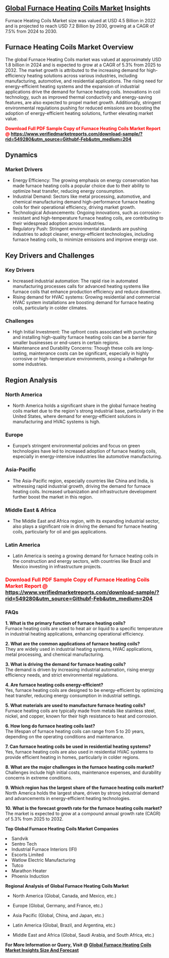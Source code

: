 <h2><a href="https://www.verifiedmarketreports.com/download-sample/?rid=549280&amp;utm_source=Githubf&amp;utm_medium=204" target="_blank">Global Furnace Heating Coils Market</a> Insights</h2><p>Furnace Heating Coils Market size was valued at USD 4.5 Billion in 2022 and is projected to reach USD 7.2 Billion by 2030, growing at a CAGR of 7.5% from 2024 to 2030.</p><p> <h2>Furnace Heating Coils Market Overview</h2> <p>The global Furnace Heating Coils market was valued at approximately USD 1.8 billion in 2024 and is expected to grow at a CAGR of 5.3% from 2025 to 2032. The market growth is attributed to the increasing demand for high-efficiency heating solutions across various industries, including manufacturing, automotive, and residential applications. The rising need for energy-efficient heating systems and the expansion of industrial applications drive the demand for furnace heating coils. Innovations in coil technology, such as improved thermal conductivity and energy-saving features, are also expected to propel market growth. Additionally, stringent environmental regulations pushing for reduced emissions are boosting the adoption of energy-efficient heating solutions, further elevating market value.</p> <p><strong><p><span class=""><span style="color: #ff0000;"><strong>Download Full PDF Sample Copy of Furnace Heating Coils Market Report</strong> @ </span><a href="https://www.verifiedmarketreports.com/download-sample/?rid=549280&amp;utm_source=Githubf-Feb&amp;utm_medium=204" target="_blank">https://www.verifiedmarketreports.com/download-sample/?rid=549280&amp;utm_source=Githubf-Feb&amp;utm_medium=204</a></span></p></strong></p> <h2>Dynamics</h2> <h3>Market Drivers</h3> <ul> <li>Energy Efficiency: The growing emphasis on energy conservation has made furnace heating coils a popular choice due to their ability to optimize heat transfer, reducing energy consumption.</li> <li>Industrial Demand: Sectors like metal processing, automotive, and chemical manufacturing demand high-performance furnace heating coils for their operational efficiency, driving market growth.</li> <li>Technological Advancements: Ongoing innovations, such as corrosion-resistant and high-temperature furnace heating coils, are contributing to their widespread adoption across industries.</li> <li>Regulatory Push: Stringent environmental standards are pushing industries to adopt cleaner, energy-efficient technologies, including furnace heating coils, to minimize emissions and improve energy use.</li> </ul> <h2>Key Drivers and Challenges</h2> <h3>Key Drivers</h3> <ul> <li>Increased industrial automation: The rapid rise in automated manufacturing processes calls for advanced heating systems like furnace coils that enhance production efficiency and reduce downtime.</li> <li>Rising demand for HVAC systems: Growing residential and commercial HVAC system installations are boosting demand for furnace heating coils, particularly in colder climates.</li> </ul> <h3>Challenges</h3> <ul> <li>High Initial Investment: The upfront costs associated with purchasing and installing high-quality furnace heating coils can be a barrier for smaller businesses or end-users in certain regions.</li> <li>Maintenance and Durability Concerns: Though these coils are long-lasting, maintenance costs can be significant, especially in highly corrosive or high-temperature environments, posing a challenge for some industries.</li> </ul> <h2>Region Analysis</h2> <h3>North America</h3> <ul> <li>North America holds a significant share in the global furnace heating coils market due to the region's strong industrial base, particularly in the United States, where demand for energy-efficient solutions in manufacturing and HVAC systems is high.</li> </ul> <h3>Europe</h3> <ul> <li>Europe’s stringent environmental policies and focus on green technologies have led to increased adoption of furnace heating coils, especially in energy-intensive industries like automotive manufacturing.</li> </ul> <h3>Asia-Pacific</h3> <ul> <li>The Asia-Pacific region, especially countries like China and India, is witnessing rapid industrial growth, driving the demand for furnace heating coils. Increased urbanization and infrastructure development further boost the market in this region.</li> </ul> <h3>Middle East & Africa</h3> <ul> <li>The Middle East and Africa region, with its expanding industrial sector, also plays a significant role in driving the demand for furnace heating coils, particularly for oil and gas applications.</li> </ul> <h3>Latin America</h3> <ul> <li>Latin America is seeing a growing demand for furnace heating coils in the construction and energy sectors, with countries like Brazil and Mexico investing in infrastructure projects.</li> </ul> <h3><p><span class=""><span style="color: #ff0000;"><strong>Download Full PDF Sample Copy of Furnace Heating Coils Market Report</strong> @ </span><a href="https://www.verifiedmarketreports.com/download-sample/?rid=549280&amp;utm_source=Githubf-Feb&amp;utm_medium=204" target="_blank">https://www.verifiedmarketreports.com/download-sample/?rid=549280&amp;utm_source=Githubf-Feb&amp;utm_medium=204</a></span></p></h3> <h3>FAQs</h3> <p><strong>1. What is the primary function of furnace heating coils?</strong><br>Furnace heating coils are used to heat air or liquid to a specific temperature in industrial heating applications, enhancing operational efficiency.</p> <p><strong>2. What are the common applications of furnace heating coils?</strong><br>They are widely used in industrial heating systems, HVAC applications, metal processing, and chemical manufacturing.</p> <p><strong>3. What is driving the demand for furnace heating coils?</strong><br>The demand is driven by increasing industrial automation, rising energy efficiency needs, and strict environmental regulations.</p> <p><strong>4. Are furnace heating coils energy-efficient?</strong><br>Yes, furnace heating coils are designed to be energy-efficient by optimizing heat transfer, reducing energy consumption in industrial settings.</p> <p><strong>5. What materials are used to manufacture furnace heating coils?</strong><br>Furnace heating coils are typically made from metals like stainless steel, nickel, and copper, known for their high resistance to heat and corrosion.</p> <p><strong>6. How long do furnace heating coils last?</strong><br>The lifespan of furnace heating coils can range from 5 to 20 years, depending on the operating conditions and maintenance.</p> <p><strong>7. Can furnace heating coils be used in residential heating systems?</strong><br>Yes, furnace heating coils are also used in residential HVAC systems to provide efficient heating in homes, particularly in colder regions.</p> <p><strong>8. What are the major challenges in the furnace heating coils market?</strong><br>Challenges include high initial costs, maintenance expenses, and durability concerns in extreme conditions.</p> <p><strong>9. Which region has the largest share of the furnace heating coils market?</strong><br>North America holds the largest share, driven by strong industrial demand and advancements in energy-efficient heating technologies.</p> <p><strong>10. What is the forecast growth rate for the furnace heating coils market?</strong><br>The market is expected to grow at a compound annual growth rate (CAGR) of 5.3% from 2025 to 2032.</p> </p><p><strong>Top Global Furnace Heating Coils Market Companies</strong></p><div data-test-id=""><p><li>Sandvik</li><li> Sentro Tech</li><li> Industrial Furnace Interiors (IFI)</li><li> Escorts Limited</li><li> Watlow Electric Manufacturing</li><li> Tutco</li><li> Marathon Heater</li><li> Phoenix Induction</li></p><div><strong>Regional Analysis of&nbsp;Global Furnace Heating Coils Market</strong></div><ul><li dir="ltr"><p dir="ltr">North America&nbsp;(Global, Canada, and Mexico, etc.)</p></li><li dir="ltr"><p dir="ltr">Europe (Global, Germany, and France, etc.)</p></li><li dir="ltr"><p dir="ltr">Asia Pacific&nbsp;(Global, China, and Japan, etc.)</p></li><li dir="ltr"><p dir="ltr">Latin America&nbsp;(Global, Brazil, and Argentina, etc.)</p></li><li dir="ltr">Middle East and Africa&nbsp;(Global, Saudi Arabia, and South Africa, etc.)</li></ul><p><strong>For More Information or Query, Visit @&nbsp;</strong><strong><a href="https://www.verifiedmarketreports.com/product/furnace-heating-coils-market/?utm_source=Githubf&amp;utm_medium=204" target="_blank">Global Furnace Heating Coils Market Insights Size And Forecast</a></strong></p></div>

